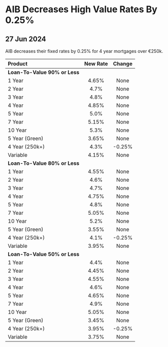 # AIB Decreases High Value Rates By 0.25%

## 27 Jun 2024

AIB decreases their fixed rates by 0.25% for 4 year mortgages over €250k. 


| Product | New Rate | Change |
| :--- | :----: | :----: |
| **Loan-To-Value 90% or Less** | | |
| 1 Year | 4.65% | None |
| 2 Year | 4.7% | None |
| 3 Year | 4.8% | None |
| 4 Year | 4.85% | None |
| 5 Year | 5.0% | None |
| 7 Year | 5.15% | None |
| 10 Year | 5.3% | None |
| 5 Year (Green) | 3.65% | None |
| 4 Year (250k+) | 4.3% | -0.25% |
| Variable | 4.15% | None |
| **Loan-To-Value 80% or Less** | | |
| 1 Year | 4.55% | None |
| 2 Year | 4.6% | None |
| 3 Year | 4.7% | None |
| 4 Year | 4.75% | None |
| 5 Year | 4.8% | None |
| 7 Year | 5.05% | None |
| 10 Year | 5.2% | None |
| 5 Year (Green) | 3.55% | None |
| 4 Year (250k+) | 4.1% | -0.25% |
| Variable | 3.95% | None |
| **Loan-To-Value 50% or Less** | | |
| 1 Year | 4.4% | None |
| 2 Year | 4.45% | None |
| 3 Year | 4.55% | None |
| 4 Year | 4.6% | None |
| 5 Year | 4.65% | None |
| 7 Year | 4.9% | None |
| 10 Year | 5.05% | None |
| 5 Year (Green) | 3.45% | None |
| 4 Year (250k+) | 3.95% | -0.25% |
| Variable | 3.75% | None |